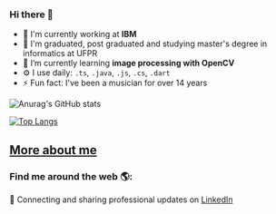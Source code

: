 ### Hi there 👋

- 🔭 I'm currently working at **IBM**
- 📖 I'm graduated, post graduated and studying master's degree in informatics at UFPR
- 🌱 I’m currently learning **image processing with OpenCV**
- ⚙️ I use daily: `.ts`, `.java`, `.js`, `.cs`, `.dart`
- ⚡ Fun fact: I've been a musician for over 14 years

![Anurag's GitHub stats](https://github-readme-stats.vercel.app/api?username=ananicolemassaneiro&show_icons=true&theme=radical)

[![Top Langs](https://github-readme-stats.vercel.app/api/top-langs/?username=ananicolemassaneiro&hide_progress=false)](https://github.com/ananicolemassaneiro/github-readme-stats)

## <a href="https://ananicolemassaneiro.github.io/" alt="Perfil Online" target="_blank">More about me</a>


### Find me around the web 🌎:
💼 Connecting and sharing professional updates on <a href="https://www.linkedin.com/in/ana-nicole-massaneiro/">LinkedIn</a>


